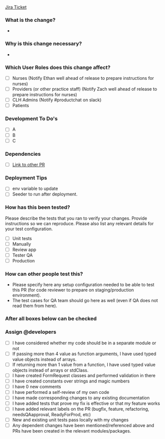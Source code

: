 [Jira Ticket](https://circlelinkhealth.atlassian.net/browse/ROAD-)

### What is the change?
-

### Why is this change necessary?
-

### Which User Roles does this change affect?
- [ ] Nurses (Notify Ethan well ahead of release to prepare instructions for nurses)
- [ ] Providers (or other practice staff) (Notify Zach well ahead of release to prepare instructions for nurses)
- [ ] CLH Admins (Notify #productchat on slack)
- [ ] Patients

### Development To Do's
- [ ] A
- [ ] B
- [ ] C

### Dependencies
- [ ] [Link to other PR]()

### Deployment Tips
- [ ] env variable to update 
- [ ] Seeder to run after deployment. 

### How has this been tested?
Please describe the tests that you ran to verify your changes. Provide instructions so we can reproduce. Please also list any relevant details for your test configuration.
- [ ] Unit tests
- [ ] Manually
- [ ] Review app
- [ ] Tester QA 
- [ ] Production

### How can other people test this?
- Please specify here any setup configuration needed to be able to test this PR (for code reviewer to prepare on staging/production environment).
- The test cases for QA team should go here as well (even if QA does not read them from here).


### After all boxes below can be checked
### Assign @developers

- [ ] I have considered whether my code should be in a separate module or not
- [ ] If passing more than 4 value as function arguments, I have used typed value objects instead of arrays.
- [ ] If returning more than 1 value from a function, I have used typed value objects instead of arrays or stdClass.
- [ ] I have created FormRequest classes and performed validation in there
- [ ] I have created constants over strings and magic numbers
- [ ] I have 0 new comments
- [ ] I have performed a self-review of my own code
- [ ] I have made corresponding changes to any existing documentation
- [ ] I have added tests that prove my fix is effective or that my feature works
- [ ] I have added relevant labels on the PR (bugfix, feature, refactoring, needsQAapproval, ReadyForProd, etc)
- [ ] New and existing unit tests pass locally with my changes
- [ ] Any dependent changes have been mentioned/referenced above and PRs have been created in the relevant modules/packages.  
